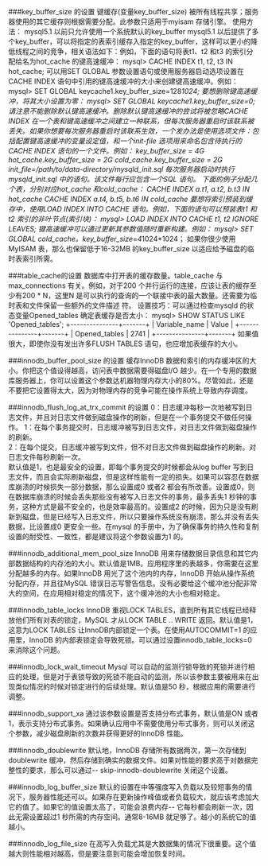 ###key_buffer_size 的设置
键缓存(变量key_buffer_size) 被所有线程共享；服务器使用的其它缓存则根据需要分配。此参数只适用于myisam 存储引擎。
使用方法：
mysql5.1 以前只允许使用一个系统默认的key_buffer
mysql5.1 以后提供了多个key_buffer，可以将指定的表索引缓存入指定的key_buffer，这样可以更小的降低线程之间的竞争，相关语法如下：例如，下面的语句将表t1、t2 和t3 的索引分配给名为hot_cache 的键高速缓冲：
	mysql> CACHE INDEX t1, t2, t3 IN hot_cache;
可以用SET GLOBAL 参数设置语句或使用服务器启动选项设置在CACHE INDEX 语句中引用的键高速缓冲的大小来创建键高速缓冲。例如：
	mysql> SET GLOBAL keycache1.key_buffer_size=128*1024;
要想删除键高速缓冲，将其大小设置为零：
	mysql> SET GLOBAL keycache1.key_buffer_size=0;
请注意不能删除默认键高速缓冲。删除默认键高速缓冲的尝试将被忽略CACHE INDEX 在一个表和键高速缓冲之间建立一种联系，但每次服务器重启时该联系被丢失。如果你想要每次服务器重启时该联系生效，一个发办法是使用选项文件：包括配置键高速缓冲的变量设定值，和一个init-file 选项用来命名包含待执行的
CACHE INDEX 语句的一个文件。例如：
	key_buffer_size = 4G
	hot_cache.key_buffer_size = 2G
	cold_cache.key_buffer_size = 2G
	init_file=/path/to/data-directory/mysqld_init.sql
每次服务器启动时执行mysqld_init.sql 中的语句。该文件每行应包含一个SQL 语句。
下面的例子分配几个表，分别对应hot_cache 和cold_cache：
	CACHE INDEX a.t1, a.t2, b.t3 IN hot_cache
	CACHE INDEX a.t4, b.t5, b.t6 IN cold_cache
要想将索引预装到缓存中，使用LOAD INDEX INTO CACHE 语句。例如，下面的语句可以预装表t1 和t2 索引的非叶节点(索引块)：
	mysql> LOAD INDEX INTO CACHE t1, t2 IGNORE LEAVES;
键高速缓冲可以通过更新其参数值随时重新构建。例如：
	mysql> SET GLOBAL cold_cache。key_buffer_size=4*1024*1024；
如果你很少使用MyISAM 表，那么也保留低于16-32MB 的key_buffer_size 以适应给予磁盘的临时表索引所需。

###table_cache的设置
数据库中打开表的缓存数量。table_cache 与max_connections 有关。例如，对于200 个并行运行的连接，应该让表的缓存至少有200 * N，这里N 是可以执行的查询的一个联接中表的最大数量。还需要为临时表和文件保留一些额外的文件描述
符。
设置技巧：可以通过检查mysqld 的状态变量Opened_tables 确定表缓存是否太小：
	mysql> SHOW STATUS LIKE 'Opened_tables';
	+---------------+-------+
	| Variable_name | Value |
	+---------------+-------+
	| Opened_tables | 2741 |
	+---------------+-------+
如果值很大，即使你没有发出许多FLUSH TABLES 语句，也应增加表缓存的大小。

###innodb_buffer_pool_size 的设置
缓存InnoDB 数据和索引的内存缓冲区的大小。你把这个值设得越高，访问表中数据需要得磁盘I/O 越少。在一个专用的数据库服务器上，你可以设置这个参数达机器物理内存大小的80%。尽管如此，还是不要把它设置得太大，因为对物理内存的竞争可能在操作系统上导致内存调度。

###innodb_flush_log_at_trx_commit 的设置
0：日志缓冲每秒一次地被写到日志文件，并且对日志文件做到磁盘操作的刷新，但是在一个事务提交不做任何操作。 
1：在每个事务提交时，日志缓冲被写到日志文件，对日志文件做到磁盘操作的刷新。  
2：在每个提交，日志缓冲被写到文件，但不对日志文件做到磁盘操作的刷新。对日志文件每秒刷新一次。  
默认值是1，也是最安全的设置，即每个事务提交的时候都会从log buffer 写到日志文件，而且会实际刷新磁盘，但是这样性能有一定的损失。如果可以容忍在数据库崩溃的时候损失一部分数据，那么设置成0 或者2 都会有所改善。设置成0，则在数据库崩溃的时候会丢失那些没有被写入日志文件的事务，最多丢失1 秒钟的事务，这种方式是最不安全的，也是效率最高的。设置成2 的时候，因为只是没有刷新到磁盘，但是已经写入日志文件，所以只要操作系统没有崩溃，那么并没有丢失数据，比设置成0 更安全一些。在mysql 的手册中，为了确保事务的持久性和复制设置的耐受性、一致性，都是建议将这个参数设置为1 的。

###innodb_additional_mem_pool_size
InnoDB 用来存储数据目录信息和其它内部数据结构的内存池的大小。默认值是1MB。应用程序里的表越多，你需要在这里分配越多的内存。如果InnoDB 用光了这个池内的内存，InnoDB 开始从操作系统分配内存，并且往MySQL 错误日志写警告信息。没有必要给这个缓冲池分配非常大的空间，在应用相对稳定的情况下，这个缓冲池的大小也相对稳定。

###innodb_table_locks
InnoDB 重视LOCK TABLES，直到所有其它线程已经释放他们所有对表的锁定，MySQL 才从LOCK TABLE .. WRITE 返回。默认值是1，这意为LOCK TABLES 让InnoDB内部锁定一个表。在使用AUTOCOMMIT=1 的应用里，InnoDB 的内部表锁定会导致死锁。可以通过设置innodb_table_locks=0 来消除这个问题。

###innodb_lock_wait_timeout
Mysql 可以自动的监测行锁导致的死锁并进行相应的处理，但是对于表锁导致的死锁不能自动的监测，所以该参数主要被用来在出现类似情况的时候对锁定进行的后续处理。默认值是50 秒，根据应用的需要进行调整。

###innodb_support_xa
通过该参数设置是否支持分布式事务，默认值是ON 或者1，表示支持分布式事务。如果确认应用中不需要使用分布式事务，则可以关闭这个参数，减少磁盘刷新的次数并获得更好的InnoDB 性能。

###innodb_doublewrite
默认地，InnoDB 存储所有数据两次，第一次存储到doublewrite 缓冲，然后存储到确实的数据文件。如果对性能的要求高于对数据完整性的要求，那么可以通过-- skip-innodb-doublewrite 关闭这个设置。

###innodb_log_buffer_size
默认的设置在中等强度写入负载以及较短事务的情况下，服务器性能还可以。如果存在更新操作峰值或者负载较大，就应该考虑加大它的值了。如果它的值设置太高了，可能会浪费内存-- 它每秒都会刷新一次，因此无需设置超过1 秒所需的内存空间。通常8-16MB 就足够了。越小的系统它的值越小。

###innodb_log_file_size
在高写入负载尤其是大数据集的情况下很重要。这个值越大则性能相对越高，但是要注意到可能会增加恢复时间。
